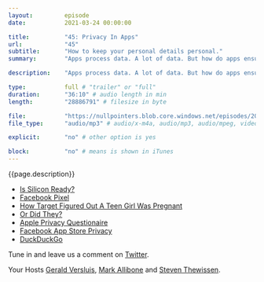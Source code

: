 ```yaml
---
layout:         episode
date: 			2021-03-24 00:00:00

title: 			"45: Privacy In Apps"
url:        	"45"
subtitle: 		"How to keep your personal details personal."
summary: 		"Apps process data. A lot of data. But how do apps ensure that that data isn't shared with people that you don't want to share it with? That's what we're diving into today."

description: 	"Apps process data. A lot of data. But how do apps ensure that that data isn't shared with people that you don't want to share it with? That's what we're diving into today."

type:			full # "trailer" or "full"
duration: 		"36:10" # audio length in min
length: 		"28886791" # filesize in byte

file: 			"https://nullpointers.blob.core.windows.net/episodes/20210324_PrivacyInApps.mp3"
file_type: 		"audio/mp3" # audio/x-m4a, audio/mp3, audio/mpeg, video/quicktime, video/mp4, video/x-m4v, application/pdf, and document/x-epub

explicit: 		"no" # other option is yes

block: 			"no" # means is shown in iTunes
---
```


{{page.description}}

* [Is Silicon Ready?](https://isapplesiliconready.com/for/developer)
* [Facebook Pixel](https://www.facebook.com/business/help/742478679120153?id=1205376682832142)
* [How Target Figured Out A Teen Girl Was Pregnant](https://www.facebook.com/business/help/742478679120153?id=1205376682832142)
* [Or Did They?](https://www.facebook.com/business/help/742478679120153?id=1205376682832142)
* [Apple Privacy Questionaire](https://developer.apple.com/app-store/app-privacy-details/)
* [Facebook App Store Privacy](https://www.forbes.com/sites/kateoflahertyuk/2021/03/12/apple-just-hit-out-at-google-and-facebook-with-striking-new-privacy-move)
* [DuckDuckGo](https://www.duckduckgo.com)

Tune in and leave us a comment on [Twitter](https://twitter.com/nullpointersio).

Your Hosts [Gerald Versluis](https://twitter.com/jfversluis), [Mark Allibone](https://twitter.com/mallibone) and [Steven Thewissen](https://twitter.com/devnl).
